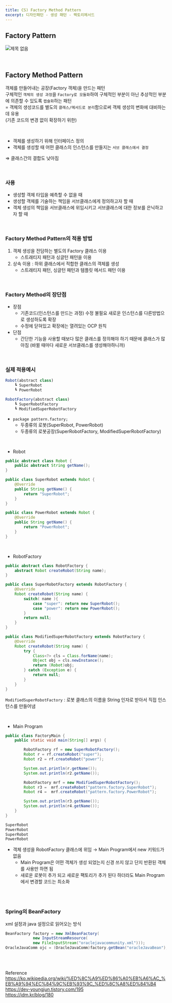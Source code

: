 ```yaml
---
title: CS) Factory Method Pattern
excerpt: 디자인패턴 - 생성 패턴 - 팩토리메서드
---
```


## Factory Pattern  

![제목 없음](https://user-images.githubusercontent.com/103614357/197549177-73f74484-620b-46ff-9e0d-b59b8385b399.png)  

<br/>
  
## Factory Method Pattern

객체를 만들어내는 공장(Factory 객체)을 만드는 패턴     
구체적인 `객체의 생성 과정`을 `Factory로 모듈화`하여 구체적인 부분이 아닌 추상적인 부분에 의존할 수 있도록  `캡슐화`하는 패턴   
= 객체의 생성코드를 별도의 `클래스/메서드로 분리`함으로써 객체 생성의 변화에 대비하는 데 유용   
(기존 코드의 변경 없이 확장하기 위한)

<br/>

- 객체를 생성하기 위해 인터페이스 정의   
- 객체를 생성할 때 어떤 클래스의 인스턴스를 만들지는 `서브 클래스에서 결정` 
   
⇒ 클래스간의 결합도 낮아짐

<br/>

### 사용  

- 생성할 객체 타입을 예측할 수 없을 때
- 생성할 객체를 기술하는 책임을 서브클래스에게 정의하고자 할 때
- 객체 생성의 책임을 서브클래스에 위임시키고 서브클래스에 대한 정보를 은닉하고자 할 때

<br/>

### Factory Method Pattern의 적용 방법

1. 객체 생성을 전담하는 별도의 Factory 클래스 이용
    - 스트래티지 패턴과 싱글턴 패턴을 이용
2. 상속 이용 :  하위 클래스에서 적합한 클래스의 객체를 생성
    - 스트래티지 패턴, 싱글턴 패턴과 템플릿 메서드 패턴 이용

<br/>

### Factory Method의 장단점

- 장점
    - 기존코드(인스턴스를 만드는 과정) 수정 불필요
    새로운 인스턴스를 다른방법으로 생성하도록 확장
    - 수정에 닫혀있고 확장에는 열려있는 OCP 원칙
- 단점
    - 간단한 기능을 사용할 때보다 많은 클래스를 정의해야 하기 때문에 클래스가 많아짐
    (바뀔 때마다 새로운 서브클래스를 생성해야하니까)

<br/>

### 실제 적용예시

```jsx
Robot(abstract class)
	┗ SuperRobot
	┗ PowerRobot

RobotFactory(abstract class)
	┗ SuperRobotFactory
	┗ ModifiedSuperRobotFactory
```

- `package pattern.factory;`
  - 두종류의 로봇(SuperRobot, PowerRobot)
  - 두종류의 로봇공장(SuperRobotFactory, ModifiedSuperRobotFactory)

<br/>

- Robot

```java
public abstract class Robot {
	public abstract String getName();
}
```

```java
public class SuperRobot extends Robot {
	@Override
	public String getName() {
		return "SuperRobot";
	}
}
```

```java
public class PowerRobot extends Robot {
	@Override
	public String getName() {
		return "PowerRobot";
	}
}
```

<br/>

- RobotFactory

```java
public abstract class RobotFactory {
	abstract Robot createRobot(String name);
}
```

```java
public class SuperRobotFactory extends RobotFactory {
	@Override
	Robot createRobot(String name) {
		switch( name ){
			case "super": return new SuperRobot();
			case "power": return new PowerRobot();
		}
		return null;
	}
}
```

```java
public class ModifiedSuperRobotFactory extends RobotFactory {
	@Override
	Robot createRobot(String name) {
		try {
			Class<?> cls = Class.forName(name);
			Object obj = cls.newInstance();
			return (Robot)obj;
		} catch (Exception e) {
			return null;
		}
	}
}
```

`ModifiedSuperRobotFactory` : 로봇 클래스의 이름을 String 인자로 받아서 직접 인스턴스를 만들어냄

<br/>
  
- Main Program

```java
public class FactoryMain {
	public static void main(String[] args) {

		RobotFactory rf = new SuperRobotFactory();
		Robot r = rf.createRobot("super");
		Robot r2 = rf.createRobot("power");

		System.out.println(r.getName());
		System.out.println(r2.getName());

		RobotFactory mrf = new ModifiedSuperRobotFactory();
		Robot r3 =  mrf.createRobot("pattern.factory.SuperRobot");
		Robot r4 =  mrf.createRobot("pattern.factory.PowerRobot");

		System.out.println(r3.getName());
		System.out.println(r4.getName());
	}
}
```

```java
SuperRobot
PowerRobot
SuperRobot
PowerRobot
```

- 객체 생성을 RobotFactory 클래스에 위임 → Main Program에서 new 키워드가 없음
  - Main Program은 어떤 객체가 생성 되었는지 신경 쓰지 않고 단지 반환된 객체를 사용만 하면 됨
  - 새로운 로봇이 추가 되고 새로운 팩토리가 추가 된다 하더라도 Main Program에서 변경할 코드는 최소화

<br/><br/>

### Spring의 **BeanFactory**

xml 설정과 java 설정으로 읽어오는 방식

```java
BeanFactory factory = new XmlBeanFactory(
            new InputStreamResource(
            new FileInputStream("oraclejavacommunity.xml")));
OracleJavaComm ojc = (OracleJavaComm)factory.getBean("oracleJavaBean");
```

<br/><br/>

Reference     
https://ko.wikipedia.org/wiki/%ED%8C%A9%ED%86%A0%EB%A6%AC_%EB%A9%94%EC%84%9C%EB%93%9C_%ED%8C%A8%ED%84%B4   
https://dev-youngjun.tistory.com/195   
https://jdm.kr/blog/180   
<br/>
